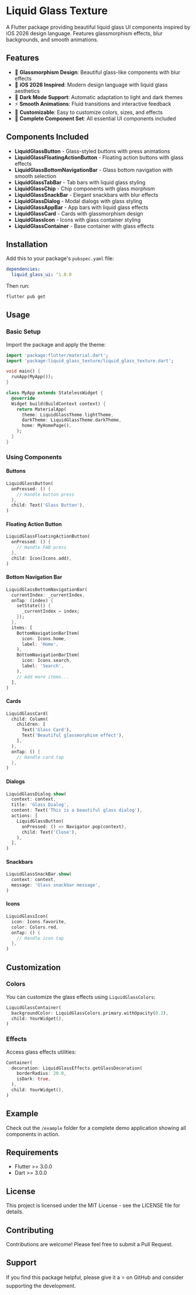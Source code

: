 # Liquid Glass Texture

A Flutter package providing beautiful liquid glass UI components inspired by iOS 2026 design language. Features glassmorphism effects, blur backgrounds, and smooth animations.

## Features

- 🌟 **Glassmorphism Design**: Beautiful glass-like components with blur effects
- 🎨 **iOS 2026 Inspired**: Modern design language with liquid glass aesthetics  
- 🌙 **Dark Mode Support**: Automatic adaptation to light and dark themes
- ⚡ **Smooth Animations**: Fluid transitions and interactive feedback
- 🔧 **Customizable**: Easy to customize colors, sizes, and effects
- 📱 **Complete Component Set**: All essential UI components included

## Components Included

- **LiquidGlassButton** - Glass-styled buttons with press animations
- **LiquidGlassFloatingActionButton** - Floating action buttons with glass effects
- **LiquidGlassBottomNavigationBar** - Glass bottom navigation with smooth selection
- **LiquidGlassTabBar** - Tab bars with liquid glass styling
- **LiquidGlassChip** - Chip components with glass morphism
- **LiquidGlassSnackBar** - Elegant snackbars with blur effects
- **LiquidGlassDialog** - Modal dialogs with glass styling
- **LiquidGlassAppBar** - App bars with liquid glass effects
- **LiquidGlassCard** - Cards with glassmorphism design
- **LiquidGlassIcon** - Icons with glass container styling
- **LiquidGlassContainer** - Base container with glass effects

## Installation

Add this to your package's `pubspec.yaml` file:

```yaml
dependencies:
  liquid_glass_ui: ^1.0.0
```

Then run:

```bash
flutter pub get
```

## Usage

### Basic Setup

Import the package and apply the theme:

```dart
import 'package:flutter/material.dart';
import 'package:liquid_glass_texture/liquid_glass_texture.dart';

void main() {
  runApp(MyApp());
}

class MyApp extends StatelessWidget {
  @override
  Widget build(BuildContext context) {
    return MaterialApp(
      theme: LiquidGlassTheme.lightTheme,
      darkTheme: LiquidGlassTheme.darkTheme,
      home: MyHomePage(),
    );
  }
}
```

### Using Components

#### Buttons

```dart
LiquidGlassButton(
  onPressed: () {
    // Handle button press
  },
  child: Text('Glass Button'),
)
```

#### Floating Action Button

```dart
LiquidGlassFloatingActionButton(
  onPressed: () {
    // Handle FAB press
  },
  child: Icon(Icons.add),
)
```

#### Bottom Navigation Bar

```dart
LiquidGlassBottomNavigationBar(
  currentIndex: _currentIndex,
  onTap: (index) {
    setState(() {
      _currentIndex = index;
    });
  },
  items: [
    BottomNavigationBarItem(
      icon: Icons.home,
      label: 'Home',
    ),
    BottomNavigationBarItem(
      icon: Icons.search,
      label: 'Search',
    ),
    // Add more items...
  ],
)
```

#### Cards

```dart
LiquidGlassCard(
  child: Column(
    children: [
      Text('Glass Card'),
      Text('Beautiful glassmorphism effect'),
    ],
  ),
  onTap: () {
    // Handle card tap
  },
)
```

#### Dialogs

```dart
LiquidGlassDialog.show(
  context: context,
  title: 'Glass Dialog',
  content: Text('This is a beautiful glass dialog'),
  actions: [
    LiquidGlassButton(
      onPressed: () => Navigator.pop(context),
      child: Text('Close'),
    ),
  ],
)
```

#### Snackbars

```dart
LiquidGlassSnackBar.show(
  context: context,
  message: 'Glass snackbar message',
)
```

#### Icons

```dart
LiquidGlassIcon(
  icon: Icons.favorite,
  color: Colors.red,
  onTap: () {
    // Handle icon tap
  },
)
```

## Customization

### Colors

You can customize the glass effects using `LiquidGlassColors`:

```dart
LiquidGlassContainer(
  backgroundColor: LiquidGlassColors.primary.withOpacity(0.2),
  child: YourWidget(),
)
```

### Effects

Access glass effects utilities:

```dart
Container(
  decoration: LiquidGlassEffects.getGlassDecoration(
    borderRadius: 20.0,
    isDark: true,
  ),
  child: YourWidget(),
)
```

## Example

Check out the `/example` folder for a complete demo application showing all components in action.

## Requirements

- Flutter >= 3.0.0
- Dart >= 3.0.0

## License

This project is licensed under the MIT License - see the LICENSE file for details.

## Contributing

Contributions are welcome! Please feel free to submit a Pull Request.

## Support

If you find this package helpful, please give it a ⭐ on GitHub and consider supporting the development.
